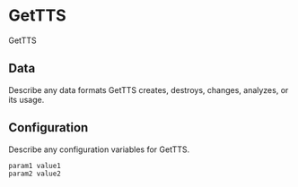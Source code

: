 # GetTTS

GetTTS

## Data

Describe any data formats GetTTS creates, destroys, changes, analyzes, or its usage.




## Configuration

Describe any configuration variables for GetTTS.

```
param1 value1
param2 value2
```
